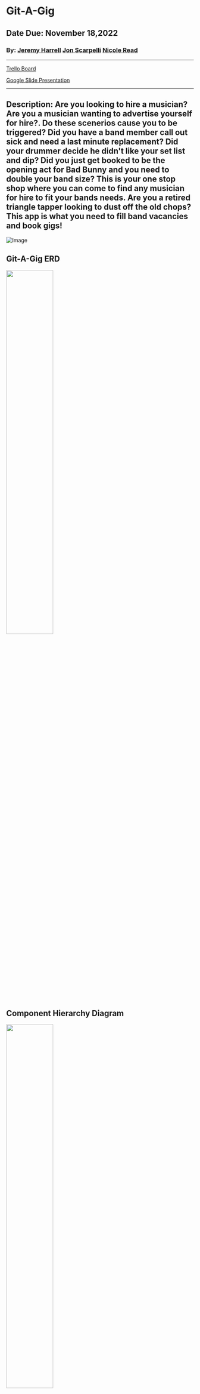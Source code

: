 # Git-A-Gig
## Date Due: November 18,2022

### By: [Jeremy Harrell](https://www.linkedin.com/in/jeremy-harrell-softwareengineer/)       [Jon Scarpelli](https://www.linkedin.com/in/jon-scarpelli/)    [Nicole Read](https://www.linkedin.com/in/nicole-read22/)

***
[Trello Board](https://trello.com/invite/b/gZaHXww6/ATTI32ff4fa0ffa2fd95c4ae6a8269b34d00026D7D25/git-a-gig-pern-app)

[Google Slide Presentation](https://docs.google.com/presentation/d/120T29Fd3J7_0IsQvTcP0-D6LQryP7_WMqAjz56KhhiU/edit?usp=sharing)
***
## Description: Are you looking to hire a musician? Are you a musician wanting to advertise yourself for hire?. Do these scenerios cause you to be triggered? Did you have a band member call out sick and need a last minute replacement? Did your drummer decide he didn't like your set list and dip? Did you just get booked to be the opening act for Bad Bunny and you need to double your band size? This is your one stop shop where you can come to find any musician for hire to fit your bands needs. Are you a retired triangle tapper looking to dust off the old chops? This app is what you need to fill band vacancies and book gigs!


![Image](https://user-images.githubusercontent.com/107156341/200996430-aaaacaa7-64b2-47b2-af03-155a113e2284.png)

## Git-A-Gig ERD 
<img src="https://user-images.githubusercontent.com/107156341/200999247-82fd6c16-5fae-45b0-8df1-d686fa572186.png" width=50% height=50%>

## Component Hierarchy Diagram
<img src="https://user-images.githubusercontent.com/107156341/200999440-2e1190f8-fe42-430a-b3aa-4bf68f782e4e.png" width=50% height=50%>

## Register Page
<img src="https://user-images.githubusercontent.com/107156341/202730161-78752f27-fc79-4ff6-a47a-91d758294cc8.png" width=50% height=50%>

## Bandleader Login Page
<img src="https://user-images.githubusercontent.com/107156341/202765018-127ecdba-4fb5-48bd-8520-2f1ae40c0e70.png" width=50% height=50%>

## Technologies Used
[Github](https://github.com/) |
[Trello](trello.com) |
[Coder-Coder](https://coder-coder.com/background-image-opacity/) |
[W3Schools](W3schools.com) |
[Stack Overflow](https://stackoverflow.com/)

***

## Future Updates
### Develop a seperate login and profile for musicians.



<p align="center">
 <img src="https://mir-s3-cdn-cf.behance.net/project_modules/max_1200/f1282646151279.58496bfe7fe18.gif" width="250" height="250" />
</p
